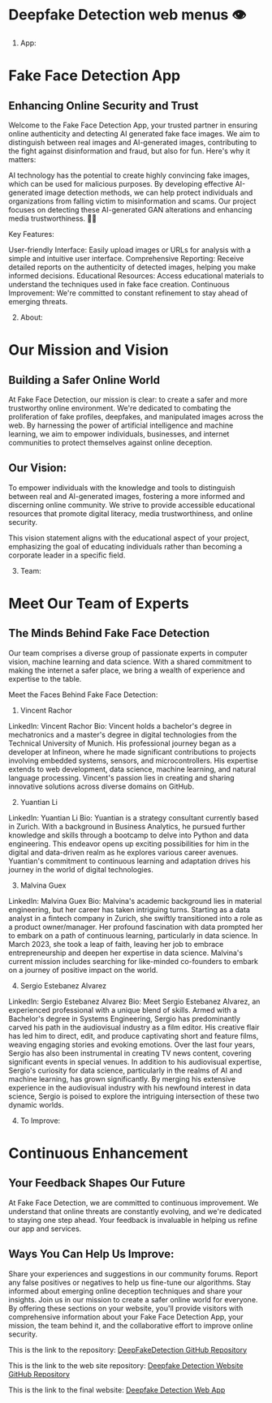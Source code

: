 
# Deepfake Detection web menus 👁️

1. App:

# Fake Face Detection App

## Enhancing Online Security and Trust

Welcome to the Fake Face Detection App, your trusted partner in ensuring online authenticity and detecting AI generated fake face images. We aim to distinguish between real images and AI-generated images, contributing to the fight against disinformation and fraud, but also for fun. Here's why it matters:

AI technology has the potential to create highly convincing fake images, which can be used for malicious purposes. By developing effective AI-generated image detection methods, we can help protect individuals and organizations from falling victim to misinformation and scams. Our project focuses on detecting these AI-generated GAN alterations and enhancing media trustworthiness. 🕵️‍♂️

Key Features:

User-friendly Interface: Easily upload images or URLs for analysis with a simple and intuitive user interface.
Comprehensive Reporting: Receive detailed reports on the authenticity of detected images, helping you make informed decisions.
Educational Resources: Access educational materials to understand the techniques used in fake face creation.
Continuous Improvement: We're committed to constant refinement to stay ahead of emerging threats.


2. About:

# Our Mission and Vision

## Building a Safer Online World

At Fake Face Detection, our mission is clear: to create a safer and more trustworthy online environment. We're dedicated to combating the proliferation of fake profiles, deepfakes, and manipulated images across the web. By harnessing the power of artificial intelligence and machine learning, we aim to empower individuals, businesses, and internet communities to protect themselves against online deception.

## Our Vision:

To empower individuals with the knowledge and tools to distinguish between real and AI-generated images, fostering a more informed and discerning online community. We strive to provide accessible educational resources that promote digital literacy, media trustworthiness, and online security.

This vision statement aligns with the educational aspect of your project, emphasizing the goal of educating individuals rather than becoming a corporate leader in a specific field.

3. Team:

# Meet Our Team of Experts

## The Minds Behind Fake Face Detection

Our team comprises a diverse group of passionate experts in computer vision, machine learning and data science. With a shared commitment to making the internet a safer place, we bring a wealth of experience and expertise to the table.

Meet the Faces Behind Fake Face Detection:

1. Vincent Rachor

LinkedIn: Vincent Rachor
Bio: Vincent holds a bachelor's degree in mechatronics and a master's degree in digital technologies from the Technical University of Munich. His professional journey began as a developer at Infineon, where he made significant contributions to projects involving embedded systems, sensors, and microcontrollers. His expertise extends to web development, data science, machine learning, and natural language processing. Vincent's passion lies in creating and sharing innovative solutions across diverse domains on GitHub.

2. Yuantian Li

LinkedIn: Yuantian Li
Bio: Yuantian is a strategy consultant currently based in Zurich. With a background in Business Analytics, he pursued further knowledge and skills through a bootcamp to delve into Python and data engineering. This endeavor opens up exciting possibilities for him in the digital and data-driven realm as he explores various career avenues. Yuantian's commitment to continuous learning and adaptation drives his journey in the world of digital technologies.

3. Malvina Guex

LinkedIn: Malvina Guex
Bio: Malvina's academic background lies in material engineering, but her career has taken intriguing turns. Starting as a data analyst in a fintech company in Zurich, she swiftly transitioned into a role as a product owner/manager. Her profound fascination with data prompted her to embark on a path of continuous learning, particularly in data science. In March 2023, she took a leap of faith, leaving her job to embrace entrepreneurship and deepen her expertise in data science. Malvina's current mission includes searching for like-minded co-founders to embark on a journey of positive impact on the world.

4. Sergio Estebanez Alvarez

LinkedIn: Sergio Estebanez Alvarez
Bio: Meet Sergio Estebanez Alvarez, an experienced professional with a unique blend of skills. Armed with a Bachelor's degree in Systems Engineering, Sergio has predominantly carved his path in the audiovisual industry as a film editor. His creative flair has led him to direct, edit, and produce captivating short and feature films, weaving engaging stories and evoking emotions. Over the last four years, Sergio has also been instrumental in creating TV news content, covering significant events in special venues. In addition to his audiovisual expertise, Sergio's curiosity for data science, particularly in the realms of AI and machine learning, has grown significantly. By merging his extensive experience in the audiovisual industry with his newfound interest in data science, Sergio is poised to explore the intriguing intersection of these two dynamic worlds.



4. To Improve:

# Continuous Enhancement

## Your Feedback Shapes Our Future

At Fake Face Detection, we are committed to continuous improvement. We understand that online threats are constantly evolving, and we're dedicated to staying one step ahead. Your feedback is invaluable in helping us refine our app and services.

## Ways You Can Help Us Improve:

Share your experiences and suggestions in our community forums.
Report any false positives or negatives to help us fine-tune our algorithms.
Stay informed about emerging online deception techniques and share your insights.
Join us in our mission to create a safer online world for everyone.
By offering these sections on your website, you'll provide visitors with comprehensive information about your Fake Face Detection App, your mission, the team behind it, and the collaborative effort to improve online security.




This is the link to the repository:
[DeepFakeDetection GitHub Repository](https://github.com/RayVinc/DeepFakeDetection)

This is the link to the web site repository:
[Deepfake Detection Website GitHub Repository](https://github.com/Lebaozki/deepfake-website)

This is the link to the final website:
[Deepfake Detection Web App](https://fakefacedetection.streamlit.app/)
